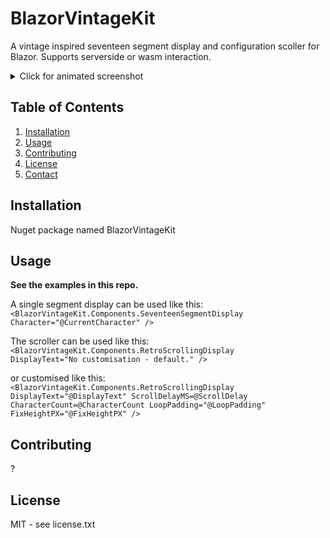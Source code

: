 # BlazorVintageKit

A vintage inspired seventeen segment display and configuration scoller for Blazor. Supports serverside or wasm interaction.

<details>
  <summary>Click for animated screenshot</summary>
  <p> <img src="media/GVKSS.gif" alt="Screenshot" /> </p>
</details>


## Table of Contents

1. [Installation](#installation)
2. [Usage](#usage)
3. [Contributing](#contributing)
4. [License](#license)
5. [Contact](#contact)

## Installation

Nuget package named BlazorVintageKit

## Usage

**See the examples in this repo.**

A single segment display can be used like this:
<code><BlazorVintageKit.Components.SeventeenSegmentDisplay Character="@CurrentCharacter" />
</code>

The scroller can be used like this:
<code><BlazorVintageKit.Components.RetroScrollingDisplay DisplayText="No customisation - default." />
</code>

or customised like this:
<code>
<BlazorVintageKit.Components.RetroScrollingDisplay DisplayText="@DisplayText" ScrollDelayMS=@ScrollDelay CharacterCount=@CharacterCount LoopPadding="@LoopPadding" FixHeightPX="@FixHeightPX" />
</code>

## Contributing
?

## License
MIT - see license.txt

